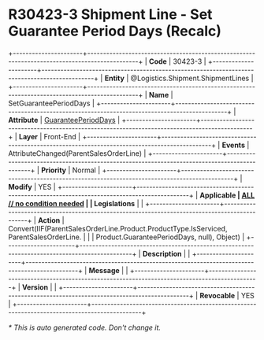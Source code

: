 ﻿---
erp.type: front-end-business-rule
erp.entity: Logistics.Shipment.ShipmentLines
---

# R30423-3 Shipment Line - Set Guarantee Period Days (Recalc)
+----------------------+----------------------------------------------------------------------------------------------+
| **Code**             | 30423-3                                                                                      |
+----------------------+----------------------------------------------------------------------------------------------+
| **Entity**           | @Logistics.Shipment.ShipmentLines                                                            |
+----------------------+----------------------------------------------------------------------------------------------+
| **Name**             | SetGuaranteePeriodDays                                                                       |
+----------------------+----------------------------------------------------------------------------------------------+
| **Attribute**        | [GuaranteePeriodDays](../entities/Logistics.Shipment.ShipmentLines.md#guaranteeperioddays)   |
+----------------------+----------------------------------------------------------------------------------------------+
| **Layer**            | Front-End                                                                                    |
+----------------------+----------------------------------------------------------------------------------------------+
| **Events**           | AttributeChanged(ParentSalesOrderLine)                                                       |
+----------------------+----------------------------------------------------------------------------------------------+
| **Priority**         | Normal                                                                                       |
+----------------------+----------------------------------------------------------------------------------------------+
| **Modify**           | YES                                                                                          |
+----------------------+----------------------------------------------------------------------------------------------+
| **Applicable         | [ALL // no condition needed](xref:applicable-legislations)                                   |
| Legislations**       |                                                                                              |
+----------------------+----------------------------------------------------------------------------------------------+
| **Action**           | Convert(IIF(ParentSalesOrderLine.Product.ProductType.IsServiced, ParentSalesOrderLine.       |
|                      | Product.GuaranteePeriodDays, null), Object)                                                  |
+----------------------+----------------------------------------------------------------------------------------------+
| **Description**      |                                                                                              |
+----------------------+----------------------------------------------------------------------------------------------+
| **Message**          |                                                                                              |
+----------------------+----------------------------------------------------------------------------------------------+
| **Version**          |                                                                                              |
+----------------------+----------------------------------------------------------------------------------------------+
| **Revocable**        | YES                                                                                          |
+----------------------+----------------------------------------------------------------------------------------------+

*\* This is auto generated code. Don't change it.*
